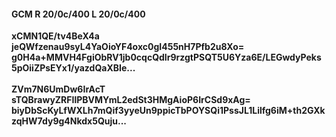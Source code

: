#### GCM R 20/0c/400 L 20/0c/400
**xCMN1QE/tv4BeX4a**<br/>**jeQWfzenau9syL4YaOioYF4oxc0gI455nH7Pfb2u8Xo=**<br/>**g0H4a+MMVH4FgiObRV1jb0cqcQdIr9rzgtPSQT5U6Yza6E/LEGwdyPeks5pOiiZPsEYx1/yazdQaXBIe...**<br/><br/>
**ZVm7N6UmDw6IrAcT**<br/>**sTQBrawyZRFIlPBVMYmL2edSt3HMgAioP6IrCSd9xAg=**<br/>**biyDbScKyLfWXLh7mQif3yyeUn9ppicTbPOYSQi1PssJL1Lilfg6iM+th2GXkzqHW7dy9g4Nkdx5Quju...**